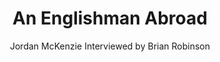 ---
title: An Englishman Abroad
subtitle: Jordan McKenzie Interviewed by Brian Robinson
description: "Publisher: Camberwell Press, 2016\nDesign: Oliver Boulton\nEditor: Brian Robinson.\nDigital download, 4pp.\nDownloadable PDF, 210 × 297mm"
layout: project
---